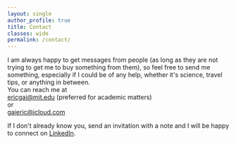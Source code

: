 ```yaml
---
layout: single
author_profile: true
title: Contact
classes: wide
permalink: /contact/
---
```

I am always happy to get messages from people (as long as they are not trying to get me to buy something from them), so feel free to send me something, especially if I could be of any help, whether it's science, travel tips, or anything in between.  
You can reach me at  
[ericgai@mit.edu](mailto:ericgai@mit.edu) (preferred for academic matters)  
or  
[gaieric@icloud.com](mailto:gaieric@icloud.com)  
  
If I don't already know you, send an invitation with a note and I will be happy to connect on [LinkedIn](https://www.linkedin.com/in/eric-gai-55638688/).
